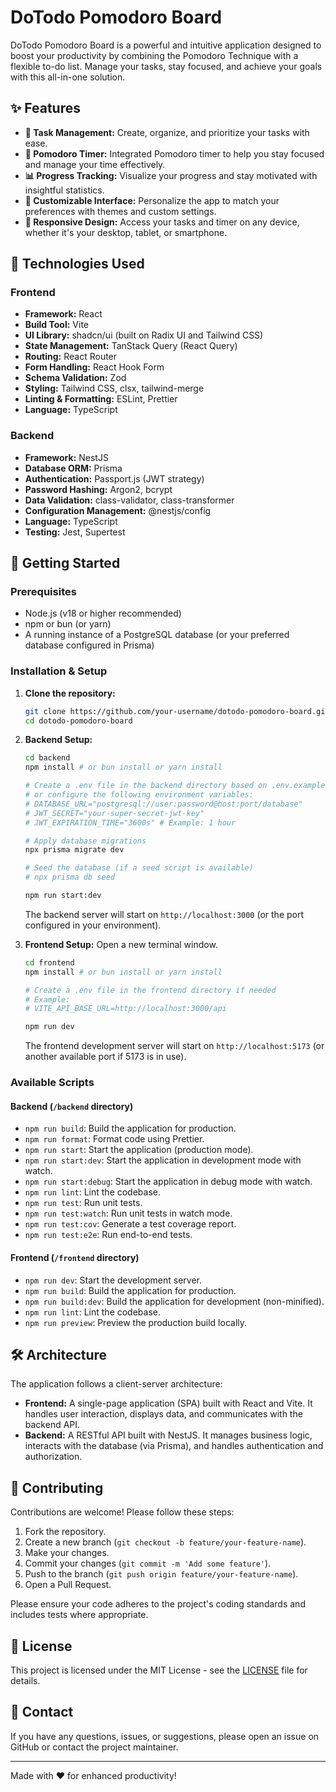 # DoTodo Pomodoro Board

DoTodo Pomodoro Board is a powerful and intuitive application designed to boost your productivity by combining the Pomodoro Technique with a flexible to-do list. Manage your tasks, stay focused, and achieve your goals with this all-in-one solution.

## ✨ Features

- **📝 Task Management:** Create, organize, and prioritize your tasks with ease.
- **🍅 Pomodoro Timer:** Integrated Pomodoro timer to help you stay focused and manage your time effectively.
- **📊 Progress Tracking:** Visualize your progress and stay motivated with insightful statistics.
- **🎨 Customizable Interface:** Personalize the app to match your preferences with themes and custom settings.
- **📱 Responsive Design:** Access your tasks and timer on any device, whether it's your desktop, tablet, or smartphone.

## 🚀 Technologies Used

### Frontend

- **Framework:** React
- **Build Tool:** Vite
- **UI Library:** shadcn/ui (built on Radix UI and Tailwind CSS)
- **State Management:** TanStack Query (React Query)
- **Routing:** React Router
- **Form Handling:** React Hook Form
- **Schema Validation:** Zod
- **Styling:** Tailwind CSS, clsx, tailwind-merge
- **Linting & Formatting:** ESLint, Prettier
- **Language:** TypeScript

### Backend

- **Framework:** NestJS
- **Database ORM:** Prisma
- **Authentication:** Passport.js (JWT strategy)
- **Password Hashing:** Argon2, bcrypt
- **Data Validation:** class-validator, class-transformer
- **Configuration Management:** @nestjs/config
- **Language:** TypeScript
- **Testing:** Jest, Supertest

## 🏁 Getting Started

### Prerequisites

- Node.js (v18 or higher recommended)
- npm or bun (or yarn)
- A running instance of a PostgreSQL database (or your preferred database configured in Prisma)

### Installation & Setup

1.  **Clone the repository:**
    ```bash
    git clone https://github.com/your-username/dotodo-pomodoro-board.git
    cd dotodo-pomodoro-board
    ```

2.  **Backend Setup:**
    ```bash
    cd backend
    npm install # or bun install or yarn install

    # Create a .env file in the backend directory based on .env.example (if available)
    # or configure the following environment variables:
    # DATABASE_URL="postgresql://user:password@host:port/database"
    # JWT_SECRET="your-super-secret-jwt-key"
    # JWT_EXPIRATION_TIME="3600s" # Example: 1 hour

    # Apply database migrations
    npx prisma migrate dev

    # Seed the database (if a seed script is available)
    # npx prisma db seed

    npm run start:dev
    ```
    The backend server will start on `http://localhost:3000` (or the port configured in your environment).

3.  **Frontend Setup:**
    Open a new terminal window.
    ```bash
    cd frontend
    npm install # or bun install or yarn install

    # Create a .env file in the frontend directory if needed
    # Example:
    # VITE_API_BASE_URL=http://localhost:3000/api

    npm run dev
    ```
    The frontend development server will start on `http://localhost:5173` (or another available port if 5173 is in use).

### Available Scripts

#### Backend (`/backend` directory)

-   `npm run build`: Build the application for production.
-   `npm run format`: Format code using Prettier.
-   `npm run start`: Start the application (production mode).
-   `npm run start:dev`: Start the application in development mode with watch.
-   `npm run start:debug`: Start the application in debug mode with watch.
-   `npm run lint`: Lint the codebase.
-   `npm run test`: Run unit tests.
-   `npm run test:watch`: Run unit tests in watch mode.
-   `npm run test:cov`: Generate a test coverage report.
-   `npm run test:e2e`: Run end-to-end tests.

#### Frontend (`/frontend` directory)

-   `npm run dev`: Start the development server.
-   `npm run build`: Build the application for production.
-   `npm run build:dev`: Build the application for development (non-minified).
-   `npm run lint`: Lint the codebase.
-   `npm run preview`: Preview the production build locally.

## 🛠️ Architecture

The application follows a client-server architecture:

-   **Frontend:** A single-page application (SPA) built with React and Vite. It handles user interaction, displays data, and communicates with the backend API.
-   **Backend:** A RESTful API built with NestJS. It manages business logic, interacts with the database (via Prisma), and handles authentication and authorization.

## 🤝 Contributing

Contributions are welcome! Please follow these steps:

1.  Fork the repository.
2.  Create a new branch (`git checkout -b feature/your-feature-name`).
3.  Make your changes.
4.  Commit your changes (`git commit -m 'Add some feature'`).
5.  Push to the branch (`git push origin feature/your-feature-name`).
6.  Open a Pull Request.

Please ensure your code adheres to the project's coding standards and includes tests where appropriate.

## 📜 License

This project is licensed under the MIT License - see the [LICENSE](LICENSE) file for details.

## 📧 Contact

If you have any questions, issues, or suggestions, please open an issue on GitHub or contact the project maintainer.

---

Made with ❤️ for enhanced productivity! 